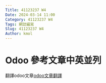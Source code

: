 ```yaml
---
Title: 41123237 W4
Date: 2024-03-14 11:00
Category: 41123237 W4
Tags: 網誌編寫
Slug: 41123237 W4
Author: kmol
---
```




<!-- PELICAN_END_SUMMARY -->

# Odoo 參考文章中英並列

翻譯odoo文章[odoo文章翻譯](https://github.com/41123237-Hank/cd2024/files/14943855/text.pdf)

